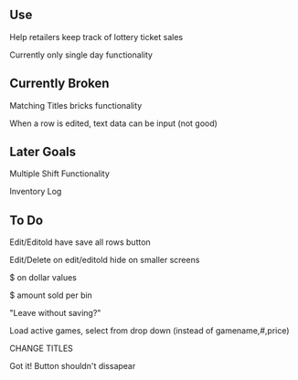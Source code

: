 ## Use
  Help retailers keep track of lottery ticket sales

  Currently only single day functionality

## Currently Broken
  Matching Titles bricks functionality

  When a row is edited, text data can be input (not good)

## Later Goals
  Multiple Shift Functionality
  
  Inventory Log
  
## To Do
  Edit/Editold have save all rows button

  Edit/Delete on edit/editold hide on smaller screens

  $ on dollar values

  $ amount sold per bin

  "Leave without saving?"

  Load active games, select from drop down (instead of gamename,#,price)

  CHANGE TITLES

  Got it! Button shouldn't dissapear
